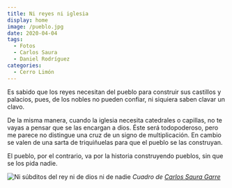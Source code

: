 ```yaml
---
title: Ni reyes ni iglesia
display: home
image: /pueblo.jpg
date: 2020-04-04
tags:
  - Fotos
  - Carlos Saura
  - Daniel Rodríguez
categories:
  - Cerro Limón
---
```

Es sabido que los reyes necesitan del pueblo para construir sus castillos y palacios, pues, de los nobles no pueden confiar, ni siquiera saben clavar un clavo.

<!-- more -->
De la misma manera, cuando la iglesia necesita catedrales o capillas, no te vayas a pensar que se las encargan a dios. Éste será todopoderoso, pero me parece no distingue una cruz de un signo de multiplicación. En cambio se valen de una sarta de triquiñuelas para que el pueblo se las construyan.


El pueblo, por el contrario, va por la historia construyendo pueblos, sin que se los pida nadie.



![Ni súbditos del rey ni de dios ni de nadie](/pueblo.jpg)
*Cuadro de [Carlos Saura Garre](/6-carlos-domingo.md)*
